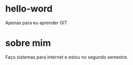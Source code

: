 # hello-word
Apenas para eu aprender GIT

# sobre mim

Faço sistemas para internet e estou no segundo semestre.
